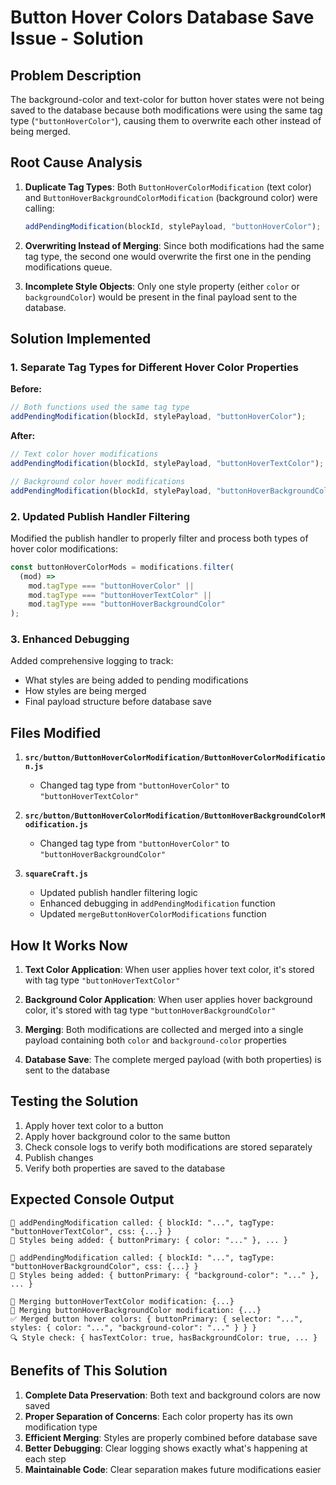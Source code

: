 # Button Hover Colors Database Save Issue - Solution

## Problem Description

The background-color and text-color for button hover states were not being saved to the database because both modifications were using the same tag type (`"buttonHoverColor"`), causing them to overwrite each other instead of being merged.

## Root Cause Analysis

1. **Duplicate Tag Types**: Both `ButtonHoverColorModification` (text color) and `ButtonHoverBackgroundColorModification` (background color) were calling:

   ```javascript
   addPendingModification(blockId, stylePayload, "buttonHoverColor");
   ```

2. **Overwriting Instead of Merging**: Since both modifications had the same tag type, the second one would overwrite the first one in the pending modifications queue.

3. **Incomplete Style Objects**: Only one style property (either `color` or `backgroundColor`) would be present in the final payload sent to the database.

## Solution Implemented

### 1. Separate Tag Types for Different Hover Color Properties

**Before:**

```javascript
// Both functions used the same tag type
addPendingModification(blockId, stylePayload, "buttonHoverColor");
```

**After:**

```javascript
// Text color hover modifications
addPendingModification(blockId, stylePayload, "buttonHoverTextColor");

// Background color hover modifications
addPendingModification(blockId, stylePayload, "buttonHoverBackgroundColor");
```

### 2. Updated Publish Handler Filtering

Modified the publish handler to properly filter and process both types of hover color modifications:

```javascript
const buttonHoverColorMods = modifications.filter(
  (mod) =>
    mod.tagType === "buttonHoverColor" ||
    mod.tagType === "buttonHoverTextColor" ||
    mod.tagType === "buttonHoverBackgroundColor"
);
```

### 3. Enhanced Debugging

Added comprehensive logging to track:

- What styles are being added to pending modifications
- How styles are being merged
- Final payload structure before database save

## Files Modified

1. **`src/button/ButtonHoverColorModification/ButtonHoverColorModification.js`**

   - Changed tag type from `"buttonHoverColor"` to `"buttonHoverTextColor"`

2. **`src/button/ButtonHoverColorModification/ButtonHoverBackgroundColorModification.js`**

   - Changed tag type from `"buttonHoverColor"` to `"buttonHoverBackgroundColor"`

3. **`squareCraft.js`**
   - Updated publish handler filtering logic
   - Enhanced debugging in `addPendingModification` function
   - Updated `mergeButtonHoverColorModifications` function

## How It Works Now

1. **Text Color Application**: When user applies hover text color, it's stored with tag type `"buttonHoverTextColor"`

2. **Background Color Application**: When user applies hover background color, it's stored with tag type `"buttonHoverBackgroundColor"`

3. **Merging**: Both modifications are collected and merged into a single payload containing both `color` and `background-color` properties

4. **Database Save**: The complete merged payload (with both properties) is sent to the database

## Testing the Solution

1. Apply hover text color to a button
2. Apply hover background color to the same button
3. Check console logs to verify both modifications are stored separately
4. Publish changes
5. Verify both properties are saved to the database

## Expected Console Output

```
📝 addPendingModification called: { blockId: "...", tagType: "buttonHoverTextColor", css: {...} }
🎨 Styles being added: { buttonPrimary: { color: "..." }, ... }

📝 addPendingModification called: { blockId: "...", tagType: "buttonHoverBackgroundColor", css: {...} }
🎨 Styles being added: { buttonPrimary: { "background-color": "..." }, ... }

🔄 Merging buttonHoverTextColor modification: {...}
🔄 Merging buttonHoverBackgroundColor modification: {...}
✅ Merged button hover colors: { buttonPrimary: { selector: "...", styles: { color: "...", "background-color": "..." } } }
🔍 Style check: { hasTextColor: true, hasBackgroundColor: true, ... }
```

## Benefits of This Solution

1. **Complete Data Preservation**: Both text and background colors are now saved
2. **Proper Separation of Concerns**: Each color property has its own modification type
3. **Efficient Merging**: Styles are properly combined before database save
4. **Better Debugging**: Clear logging shows exactly what's happening at each step
5. **Maintainable Code**: Clear separation makes future modifications easier
